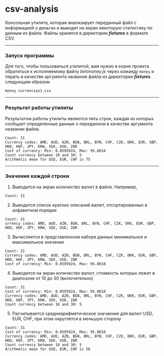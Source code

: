 # csv-analysis
Консольная утилита, которая анализирует переданный файл с информацией о деньгах и выводит на экран некоторую статистику по данным из файла. Файлы хранятся в директории *__fixtures__* в формате CSV.

___

### Запуск программы

Для того, чтобы пользоваться утилитой, вам нужно в корне проекта обратиться к исполняемому файлу *bin\money.js* через команду `money` и перать в качестве аргумента название файла из директории *__fixtures__* следующим образом 

```
money currencies1.csv
```

___

### Результат работы утилиты

Результатом работы утилиты являются пять строк, каждая из которых сообщает определенные данные о переданном в качестве аргумента названии файла.

```
Count: 31
Currency codes: AMD, AUD, AZN, BGN, BRL, BYN, CHF, CZK, DKK, EUR, GBP, HKD, HUF, JPY, KRW, SEK, USD, ZAR
Cost of currency: Min: 0.0595924, Max: 95.8018
Count currency between 10 and 30: 5
Arithmetic mean for USD, EUR, CHF is 75
```

___

### Значение каждой строки 

1. Выводится на экран количество валют в файле. Например,

```
Count: 31
```
2. Выводится список кратких описаний валют, отсортированных в алфавитном порядке
   
```
Count: 31
urrency codes: AMD, AUD, AZN, BGN, BRL, BYN, CHF, CZK, DKK, EUR, GBP, HKD, HUF, JPY, KRW, SEK, USD, ZAR
```

3. Вычисляется в представленном наборе данных минимальное и максимальное значение
   
```
Count: 31
Currency codes: AMD, AUD, AZN, BGN, BRL, BYN, CHF, CZK, DKK, EUR, GBP, HKD, HUF, JPY, KRW, SEK, USD, ZAR
Cost of currency: Min: 0.0595924, Max: 95.8018
```

4. Выводится на экран количество валют, стоимость которых лежит в диапозоне от 10 до 30 (включительно)

```
Count: 31
Cost of currency: Min: 0.0595924, Max: 95.8018
Currency codes: AMD, AUD, AZN, BGN, BRL, BYN, CHF, CZK, DKK, EUR, GBP, HKD, HUF, JPY, KRW, SEK, USD, ZAR
Count currency between 10 and 30: 5
```

5. Расчитывается среднеарифметическое значаение для валют USD, EUR, CHF, при этом округлется в меньшую сторону
   
```
Count: 31
Cost of currency: Min: 0.0595924, Max: 95.8018
Currency codes: AMD, AUD, AZN, BGN, BRL, BYN, CHF, CZK, DKK, EUR, GBP, HKD, HUF, JPY, KRW, SEK, USD, ZAR
Count currency between 10 and 30: 5
Arithmetic mean for USD, EUR, CHF is 56
```
